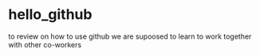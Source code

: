 # hello_github
to review on how to use github
we are supoosed to learn to work together with other co-workers
